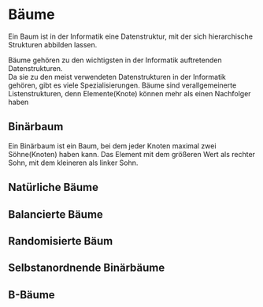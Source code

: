 # Bäume
Ein Baum ist in der Informatik eine Datenstruktur, mit der sich hierarchische Strukturen abbilden lassen.  

Bäume gehören zu den wichtigsten in der Informatik auftretenden Datenstrukturen.  
Da sie zu den meist verwendeten Datenstrukturen in der Informatik gehören, gibt es viele Spezialisierungen.
Bäume sind verallgemeinerte Listenstrukturen, denn Elemente(Knote) können mehr als einen Nachfolger haben


## Binärbaum
Ein Binärbaum ist ein Baum, bei dem jeder Knoten maximal zwei Söhne(Knoten) haben kann.
Das Element mit dem größeren Wert als rechter Sohn, mit dem kleineren als linker Sohn.

## Natürliche Bäume


## Balancierte Bäume

## Randomisierte Bäum

## Selbstanordnende Binärbäume

## B-Bäume
